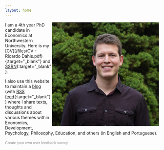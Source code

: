 ```yaml
---
layout: home
---
```


<img src="./files/profile.jpg" alt="profile" style="width: 350px;" align="right"  />

I am a 4th year PhD candidate in Economics at Northwestern University. Here is my [CV](/files/CV - Ricardo Dahis.pdf){:target="_blank"} and [SSRN](https://ssrn.com/author=2786164){:target="_blank"}.

I also use this website to maintain a [blog](blog) (with [RSS feed](./feed.xml){:target="_blank"}) where I share texts, thoughts and discussions about various themes within Economics, Development, Psychology, Philosophy, Education, and others (in English and Portuguese).

<script>(function(t,e,s,n){var o,a,c;t.SMCX=t.SMCX||[],e.getElementById(n)||(o=e.getElementsByTagName(s),a=o[o.length-1],c=e.createElement(s),c.type="text/javascript",c.async=!0,c.id=n,c.src=["https:"===location.protocol?"https://":"http://","widget.surveymonkey.com/collect/website/js/tRaiETqnLgj758hTBazgdx2HZVspFTZ2N_2BM30JYOsvyq81VULfn_2B_2BfEbQaHlv2cr.js"].join(""),a.parentNode.insertBefore(c,a))})(window,document,"script","smcx-sdk");</script><a style="font: 12px Helvetica, sans-serif; color: #999; text-decoration: none;" href=https://www.surveymonkey.com> Create your own user feedback survey </a>
